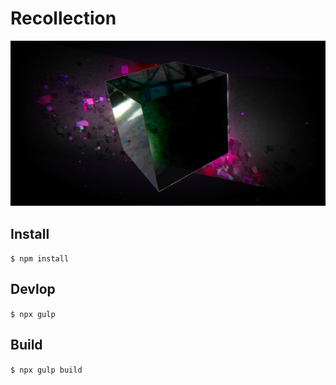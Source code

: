 # Recollection
<img src="./src/conf/ogp.jpg">

## Install

`$ npm install`

## Devlop

`$ npx gulp`

## Build

`$ npx gulp build`